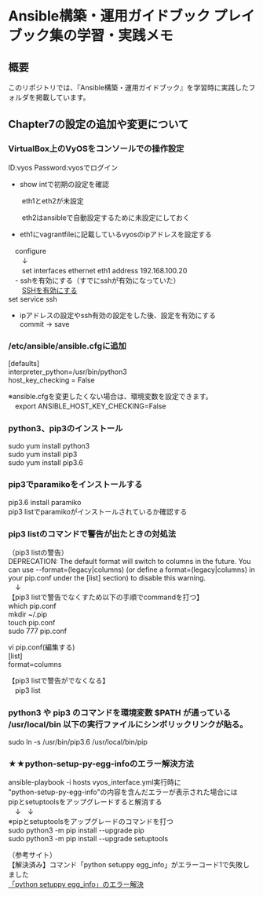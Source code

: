 # Ansible構築・運用ガイドブック プレイブック集の学習・実践メモ
## 概要
このリポジトリでは、『Ansible構築・運用ガイドブック』を学習時に実践したフォルダを掲載しています。


## Chapter7の設定の追加や変更について

### VirtualBox上のVyOSをコンソールでの操作設定
 ID:vyos Password:vyosでログイン

 - show intで初期の設定を確認

　　eth1とeth2が未設定

　　eth2はansibleで自動設定するために未設定にしておく

 - eth1にvagrantfileに記載しているvyosのipアドレスを設定する

  　configure  
  　　↓  
　　set interfaces ethernet eth1 address 192.168.100.20  
　- sshを有効にする（すでにsshが有効になっていた）  
　　[SSHを有効にする](https://zaki-hmkc.hatenablog.com/entry/2021/04/08/100014を参照)  
    set service ssh

  - ipアドレスの設定やssh有効の設定をした後、設定を有効にする  
    commit → save


### /etc/ansible/ansible.cfgに追加
 [defaults]  
interpreter_python=/usr/bin/python3  
host_key_checking = False  

※ansible.cfgを変更したくない場合は、環境変数を設定できます。  
　export ANSIBLE_HOST_KEY_CHECKING=False

### python3、pip3のインストール

sudo yum install python3  
sudo yum install pip3  
sudo yum install pip3.6  

### pip3でparamikoをインストールする
 pip3.6 install paramiko  
 pip3 listでparamikoがインストールされているか確認する
 
### pip3 listのコマンドで警告が出たときの対処法

（pip3 listの警告）  
DEPRECATION: The default format will switch to columns in the future. You can use --format=(legacy|columns) (or define a format=(legacy|columns) in your pip.conf under the [list] section) to disable this warning.  
　↓  
【pip3 listで警告でなくすため以下の手順でcommandを打つ】  
which  pip.conf  
mkdir ~/.pip  
touch pip.conf  
sudo 777 pip.conf  

vi pip.conf(編集する)  
[list]  
format=columns

【pip3 listで警告がでなくなる】  
　pip3 list  

### python3 や pip3 のコマンドを環境変数 $PATH が通っている /usr/local/bin 以下の実行ファイルにシンボリックリンクが貼る。

sudo ln -s /usr/bin/pip3.6 /usr/local/bin/pip  


### ★★python-setup-py-egg-infoのエラー解決方法  
ansible-playbook -i hosts vyos_interface.yml実行時に  
"python-setup-py-egg-info"の内容を含んだエラーが表示された場合には  
pipとsetuptoolsをアップグレードすると解消する  
　↓　↓  
※pipとsetuptoolsをアップグレードのコマンドを打つ  
sudo python3 -m pip install --upgrade pip  
sudo python3 -m pip install --upgrade setuptools  

（参考サイト）  
【解決済み】コマンド「python setuppy egg_info」がエラーコード1で失敗しました  
[「python setuppy egg_info」のエラー解決](https://jp.easeus.com/data-recovery-solution/python-setup-py-egg-info-failed-with-error-code-1.html)




